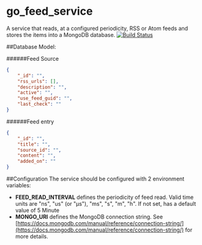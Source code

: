 # go_feed_service
A service that reads, at a configured periodicity, RSS or Atom feeds and stores the items into a MongoDB database.
[![Build Status](https://travis-ci.org/alexguzun/go_feed_service.svg?branch=master)](https://travis-ci.org/alexguzun/go_feed_service)

##Database Model:

######Feed Source
```json
{
    "_id": "",
    "rss_urls": [],
    "description": "",
    "active": "",
    "use_feed_guid": "",
    "last_check": ""
}
```
######Feed entry
```json
{
    "_id": "",
    "title": "",
    "source_id": "",
    "content": "",
    "added_on": ""
}
```
##Configuration
The service should be configured with 2 environment variables:
- **FEED_READ_INTERVAL** defines the periodicity of feed read. Valid time units are "ns", "us" (or "µs"), "ms", "s", "m", "h". If not set, has a default value of 5 Minute 
- **MONGO_URI** defines the MongoDB connection string. See [https://docs.mongodb.com/manual/reference/connection-string/](https://docs.mongodb.com/manual/reference/connection-string/) for more details.